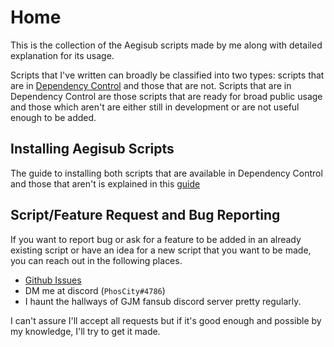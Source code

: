 # Home

This is the collection of the Aegisub scripts made by me along with detailed explanation for its usage.

Scripts that I've written can broadly be classified into two types: scripts that are in [Dependency Control](https://github.com/TypesettingTools/DependencyControl) and those that are not. Scripts that are in Dependency Control are those scripts that are ready for broad public usage and those which aren't are either still in development or are not useful enough to be added.

## Installing Aegisub Scripts

The guide to installing both scripts that are available in Dependency Control and those that aren't is explained in this [guide](https://fansubbers.miraheze.org/wiki/Guide:Installing_Aegisub_scripts)

## Script/Feature Request and Bug Reporting

If you want to report bug or ask for a feature to be added in an already existing script or have an idea for a new script that you want to be made, you can reach out in the following places.

- [Github Issues](https://github.com/PhosCity/Aegisub-Scripts/issues)
- DM me at discord (`PhosCity#4786`)
- I haunt the hallways of GJM fansub discord server pretty regularly.

I can't assure I'll accept all requests but if it's good enough and possible by my knowledge, I'll try to get it made.
